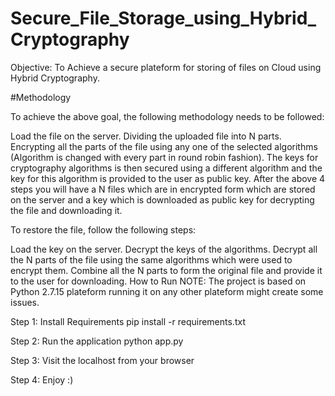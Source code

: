# Secure_File_Storage_using_Hybrid_Cryptography

Objective: To Achieve a secure plateform for storing of files on Cloud using Hybrid Cryptography.

#Methodology

To achieve the above goal, the following methodology needs to be followed:

Load the file on the server.
Dividing the uploaded file into N parts.
Encrypting all the parts of the file using any one of the selected algorithms (Algorithm is changed with every part in round robin fashion).
The keys for cryptography algorithms is then secured using a different algorithm and the key for this algorithm is provided to the user as public key.
After the above 4 steps you will have a N files which are in encrypted form which are stored on the server and a key which is downloaded as public key for decrypting the file and downloading it.

To restore the file, follow the following steps:

Load the key on the server.
Decrypt the keys of the algorithms.
Decrypt all the N parts of the file using the same algorithms which were used to encrypt them.
Combine all the N parts to form the original file and provide it to the user for downloading.
How to Run
NOTE: The project is based on Python 2.7.15 plateform running it on any other plateform might create some issues.

Step 1: Install Requirements
pip install -r requirements.txt

Step 2: Run the application
python app.py

Step 3: Visit the localhost from your browser

Step 4: Enjoy :)
